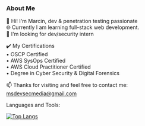 ### About Me 

🔭 Hi! I'm Marcin, dev & penetration testing passionate   
🌐 Currently I am learning full-stack web development.  
💼 I'm looking for dev/security intern  
  
✔️ My Certifications  
• OSCP Certified  
• AWS SysOps Certified  
• AWS Cloud Practitioner Certified  
• Degree in Cyber Security & Digital Forensics  
      
📫 Thanks for visiting and feel free to contact me: msdevsecmedia@gmail.com

Languages and Tools:


[![Top Langs](https://github-readme-stats.vercel.app/api/top-langs/?username=anuraghazra&layout=donut-vertical)](https://github.com/anuraghazra/github-readme-stats)

